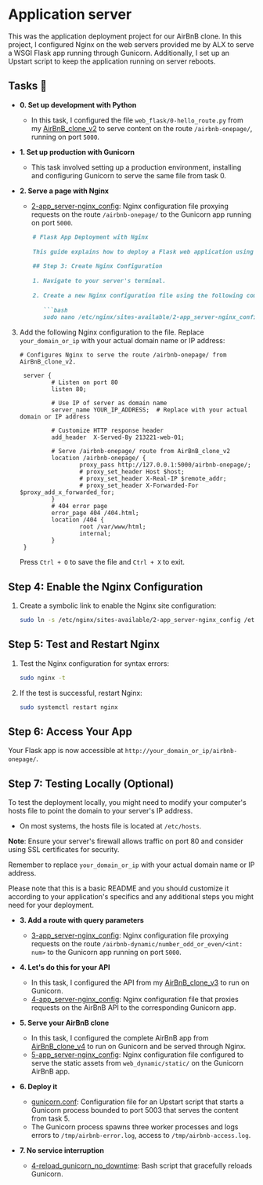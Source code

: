 # Application server

This was the application deployment project for our AirBnB clone. In this
project, I configured Nginx on the web servers provided me by ALX
to serve a WSGI Flask app running through Gunicorn. Additionally, I set up an
Upstart script to keep the application running on server reboots.

## Tasks :page_with_curl:

* **0. Set up development with Python**
  * In this task, I configured the file `web_flask/0-hello_route.py` from my
  [AirBnB_clone_v2](https://github.com/aysuarex/AirBnB_clone_v2) to serve content
  on the route `/airbnb-onepage/`, running on port `5000`.

* **1. Set up production with Gunicorn**
  * This task involved setting up a production environment, installing and configuring
  Gunicorn to serve the same file from task 0.

* **2. Serve a page with Nginx**
  * [2-app_server-nginx_config](./2-app_server-nginx_config): Nginx configuration file
  proxying requests on the route `/airbnb-onepage/` to the Gunicorn app running on
  port `5000`.



```markdown
       # Flask App Deployment with Nginx
       
       This guide explains how to deploy a Flask web application using Nginx as a reverse proxy server. This setup will enable your Flask app to be accessible via a specific route and port, and Nginx will handle the communication between the internet and your app.
       
       ## Step 3: Create Nginx Configuration
       
       1. Navigate to your server's terminal.
       
       2. Create a new Nginx configuration file using the following command:
       
          ```bash
          sudo nano /etc/nginx/sites-available/2-app_server-nginx_config
   ```

3. Add the following Nginx configuration to the file. Replace `your_domain_or_ip` with your actual domain name or IP address:

   ```nginx
   # Configures Nginx to serve the route /airbnb-onepage/ from AirBnB_clone_v2.

    server {
            # Listen on port 80
            listen 80;
        
            # Use IP of server as domain name
            server_name YOUR_IP_ADDRESS;  # Replace with your actual domain or IP address
    
            # Customize HTTP response header
            add_header  X-Served-By 213221-web-01;
    
            # Serve /airbnb-onepage/ route from AirBnB_clone_v2
            location /airbnb-onepage/ {
                    proxy_pass http://127.0.0.1:5000/airbnb-onepage/;
                    # proxy_set_header Host $host;
                    # proxy_set_header X-Real-IP $remote_addr;
                    # proxy_set_header X-Forwarded-For $proxy_add_x_forwarded_for;
            }
            # 404 error page
            error_page 404 /404.html;
            location /404 {
                    root /var/www/html;
                    internal;
            }
    }
   ```

   Press `Ctrl + O` to save the file and `Ctrl + X` to exit.

## Step 4: Enable the Nginx Configuration

1. Create a symbolic link to enable the Nginx site configuration:

   ```bash
   sudo ln -s /etc/nginx/sites-available/2-app_server-nginx_config /etc/nginx/sites-enabled/
   ```

## Step 5: Test and Restart Nginx

1. Test the Nginx configuration for syntax errors:

   ```bash
   sudo nginx -t
   ```

2. If the test is successful, restart Nginx:

   ```bash
   sudo systemctl restart nginx
   ```

## Step 6: Access Your App

Your Flask app is now accessible at `http://your_domain_or_ip/airbnb-onepage/`.

## Step 7: Testing Locally (Optional)

To test the deployment locally, you might need to modify your computer's hosts file to point the domain to your server's IP address.

- On most systems, the hosts file is located at `/etc/hosts`.

**Note**: Ensure your server's firewall allows traffic on port 80 and consider using SSL certificates for security.


Remember to replace `your_domain_or_ip` with your actual domain name or IP address.

Please note that this is a basic README and you should customize it according to your application's specifics and any additional steps you might need for your deployment.

* **3. Add a route with query parameters**
  * [3-app_server-nginx_config](./3-app_server-nginx_config): Nginx configuration file
  proxying requests on the route `/airbnb-dynamic/number_odd_or_even/<int: num>` to the
  Gunicorn app running on port `5000`.

* **4. Let's do this for your API**
  * In this task, I configured the API from my [AirBnB_clone_v3](https://github.com/Tijani1402/AirBnB_clone_v31) to run on Gunicorn.
  * [4-app_server-nginx_config](./4-app_server-nginx_config): Nginx configuration file
  that proxies requests on the AirBnB API to the corresponding Gunicorn app.

* **5. Serve your AirBnB clone**
  * In this task, I configured the complete AirBnB app from [AirBnB_clone_v4](https://github.com/aysuarex/AirBnB_clone_v4) to run on Gunicorn and be served through Nginx.
  * [5-app_server-nginx_config](./5-app_server-nginx_config): Nginx configuration file
  configured to serve the static assets from `web_dynamic/static/` on the Gunicorn AirBnB
  app.

* **6. Deploy it**
  * [gunicorn.conf](./gunicorn.conf): Configuration file for an Upstart script that starts a
  Gunicorn process bounded to port 5003 that serves the content from task 5.
  * The Gunicorn process spawns three worker processes and logs errors to `/tmp/airbnb-error.log`,
  access to `/tmp/airbnb-access.log`.

* **7. No service interruption**
  * [4-reload_gunicorn_no_downtime](./4-reload_gunicorn_no_downtime): Bash script that gracefully
  reloads Gunicorn.
